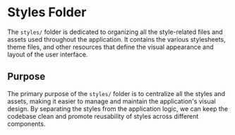 # Styles Folder

The `styles/` folder is dedicated to organizing all the style-related files and assets used throughout the application. It contains the various stylesheets, theme files, and other resources that define the visual appearance and layout of the user interface.

## Purpose

The primary purpose of the `styles/` folder is to centralize all the styles and assets, making it easier to manage and maintain the application's visual design. By separating the styles from the application logic, we can keep the codebase clean and promote reusability of styles across different components.
